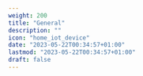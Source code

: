 ```yaml
---
weight: 200
title: "General"
description: ""
icon: "home_iot_device"
date: "2023-05-22T00:34:57+01:00"
lastmod: "2023-05-22T00:34:57+01:00"
draft: false
---
```

